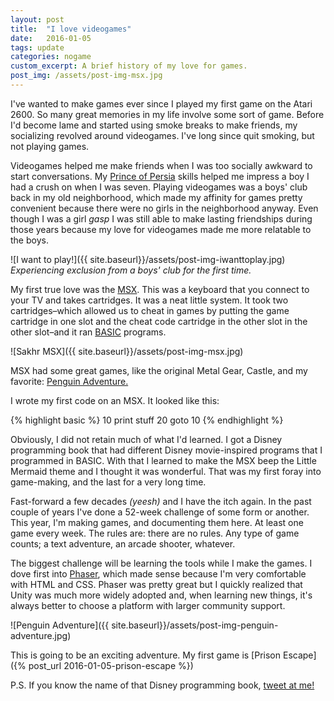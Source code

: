 ```yaml
---
layout: post
title:  "I love videogames"
date:   2016-01-05
tags: update
categories: nogame
custom_excerpt: A brief history of my love for games.
post_img: /assets/post-img-msx.jpg
---
```

I've wanted to make games ever since I played my first game on the Atari 2600. So many great memories in my life involve some sort of game. Before I'd become lame and started using smoke breaks to make friends, my socializing revolved around videogames. I've long since quit smoking, but not playing games.

Videogames helped me make friends when I was too socially awkward to start conversations. My [Prince of Persia](https://en.wikipedia.org/wiki/Prince_of_Persia) skills helped me impress a boy I had a crush on when I was seven. Playing videogames was a boys' club back in my old neighborhood, which made my affinity for games pretty convenient because there were no girls in the neighborhood anyway. Even though I was a girl *gasp* I was still able to make lasting friendships during those years because my love for videogames made me more relatable to the boys.

![I want to play!]({{ site.baseurl}}/assets/post-img-iwanttoplay.jpg) _Experiencing exclusion from a boys' club for the first time._

My first true love was the [MSX](https://en.wikipedia.org/wiki/Sakhr_Computers). This was a keyboard that you connect to your TV and takes cartridges. It was a neat little system. It took two cartridges–which allowed us to cheat in games by putting the game cartridge in one slot and the cheat code cartridge in the other slot in the other slot–and it ran [BASIC](https://en.wikipedia.org/wiki/BASIC) programs.

![Sakhr MSX]({{ site.baseurl}}/assets/post-img-msx.jpg)

MSX had some great games, like the original Metal Gear, Castle, and my favorite: [Penguin Adventure.](https://en.wikipedia.org/wiki/Penguin_Adventure)

I wrote my first code on an MSX. It looked like this:

{% highlight basic %}
10 print stuff
20 goto 10
{% endhighlight %}

Obviously, I did not retain much of what I'd learned. I got a Disney programming book that had different Disney movie-inspired programs that I programmed in BASIC. With that I learned to make the MSX beep the Little Mermaid theme and I thought it was wonderful. That was my first foray into game-making, and the last for a very long time.

Fast-forward a few decades *(yeesh)* and I have the itch again. In the past couple of years I've done a 52-week challenge of some form or another. This year, I'm making games, and documenting them here. At least one game every week. The rules are: there are no rules. Any type of game counts; a text adventure, an arcade shooter, whatever.

The biggest challenge will be learning the tools while I make the games. I dove first into [Phaser](http://phaser.io), which made sense because I'm very comfortable with HTML and CSS. Phaser was pretty great but I quickly realized that Unity was much more widely adopted and, when learning new things, it's always better to choose a platform with larger community support.

![Penguin Adventure]({{ site.baseurl}}/assets/post-img-penguin-adventure.jpg)

This is going to be an exciting adventure. My first game is [Prison Escape]({% post_url 2016-01-05-prison-escape %})

P.S. If you know the name of that Disney programming book, [tweet at me!](http://twitter.com/ghaidazahran)
